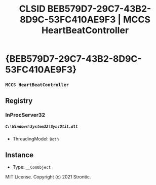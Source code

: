 ﻿---
title: "CLSID BEB579D7-29C7-43B2-8D9C-53FC410AE9F3 | MCCS HeartBeatController"
excerpt: What is COM-Object CLSID BEB579D7-29C7-43B2-8D9C-53FC410AE9F3?
---

# {BEB579D7-29C7-43B2-8D9C-53FC410AE9F3}

### `MCCS HeartBeatController`

## Registry


### InProcServer32

##### `C:\Windows\System32\SyncUtil.dll`
* ThreadingModel: `Both`

## Instance

* Type: `__ComObject`

MIT License. Copyright (c) 2021 Strontic.


